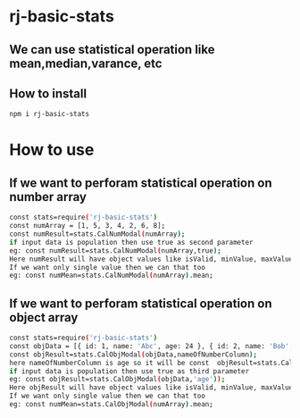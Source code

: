 # rj-basic-stats
## We can use statistical operation like mean,median,varance, etc
## How to install
```sh
npm i rj-basic-stats
```
# How to use
## If we want to perforam statistical operation on number array
```sh
const stats=require('rj-basic-stats')
const numArray = [1, 5, 3, 4, 2, 6, 8];
const numResult=stats.CalNumModal(numArray);
if input data is population then use true as second parameter
eg: const numResult=stats.CalNumModal(numArray,true);
Here numResult will have object values like isValid, minValue, maxValue, sum, median, mean, variance, standardDeviation, standardError.
If we want only single value then we can that too
eg: const numMean=stats.CalNumModal(numArray).mean;
```
## If we want to perforam statistical operation on object array
```sh
const stats=require('rj-basic-stats')
const objData = [{ id: 1, name: 'Abc', age: 24 }, { id: 2, name: 'Bob', age: 38 }, { id: 3, name: 'Mack', age: 30 }, { id: 4, name: 'Joe', age: 34 }]
const objResult=stats.CalObjModal(objData,nameOfNumberColumn);
here nameOfNumberColumn is age so it will be const  objResult=stats.CalObjModal(objData,'age');
if input data is population then use true as third parameter
eg: const objResult=stats.CalObjModal(objData,'age'));
Here objResult will have object values like isValid, minValue, maxValue, sum, median, mean, variance, standardDeviation, standardError.
If we want only single value then we can that too
eg: const numMean=stats.CalObjModal(numArray).mean;
```